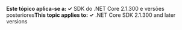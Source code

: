 <span data-ttu-id="d4c07-101">**Este tópico aplica-se a: ✓** SDK do .NET Core 2.1.300 e versões posteriores</span><span class="sxs-lookup"><span data-stu-id="d4c07-101">**This topic applies to: ✓** .NET Core SDK 2.1.300 and later versions</span></span>
